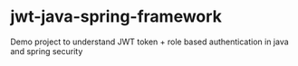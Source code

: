 # jwt-java-spring-framework
Demo project to understand JWT token + role based authentication in java and spring security
